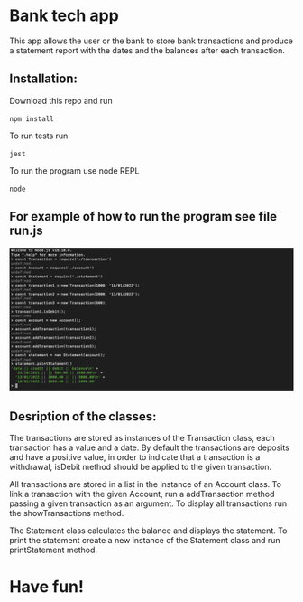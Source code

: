 # **Bank tech app**

This app allows the user or the bank to store bank transactions and produce a statement report with the dates and the balances after each transaction.

## Installation:
Download this repo and run 

`npm install`

To run tests run 

`jest`

To run the program use node REPL 

`node`

## For example of how to run the program see file run.js

![screenshot](./example_screenshot.png)

## Desription of the classes:

The transactions are stored as instances of the Transaction class, each transaction has a value and a date. By default the transactions are deposits and have a positive value, in order to indicate that a transaction is a withdrawal, isDebit method should be applied to the given transaction.

All transactions are stored in a list in the instance of an Account class. To link a transaction with the given Account, run a addTransaction method passing a given transaction as an argument. To display all transactions run the showTransactions method.

The Statement class calculates the balance and displays the statement. To print the statement create a new instance of the Statement class and run printStatement method.


# Have fun!